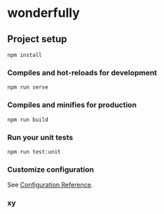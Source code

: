 <!--
 * @Description: 
 * @Version: 1.0
 * @Autor: Edison Lu
 * @Date: 2020-09-07 16:14:12
 * @LastEditors: Edison Lu
 * @LastEditTime: 2020-10-13 17:03:49
-->
# wonderfully

## Project setup
```
npm install
```

### Compiles and hot-reloads for development
```
npm run serve
```

### Compiles and minifies for production
```
npm run build
```

### Run your unit tests
```
npm run test:unit
```

### Customize configuration
See [Configuration Reference](https://cli.vuejs.org/config/).

### xy